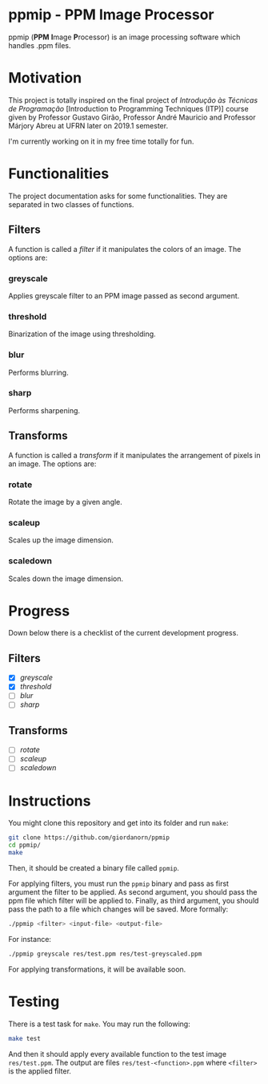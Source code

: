 # ppmip - PPM Image Processor
ppmip (**PPM** **I**mage **P**rocessor) is an image processing software which handles .ppm files.

# Motivation
This project is totally inspired on the final project of *Introdução às Técnicas de Programação* [Introduction to Programming Techniques (ITP)] course given by Professor Gustavo Girão, Professor André Mauricio and Professor Márjory Abreu at UFRN later on 2019.1 semester.

I'm currently working on it in my free time totally for fun.

# Functionalities
The project documentation asks for some functionalities. They are separated in two classes of functions.
## Filters
A function is called a *filter* if it manipulates the colors of an image. The options are:
### greyscale
Applies greyscale filter to an PPM image passed as second argument.

### threshold
Binarization of the image using thresholding.

### blur
Performs blurring.

### sharp
Performs sharpening.

## Transforms
A function is called a *transform* if it manipulates the arrangement of pixels in an image. The options are:
### rotate
Rotate the image by a given angle.

### scaleup
Scales up the image dimension.

### scaledown
Scales down the image dimension.

# Progress
Down below there is a checklist of the current development progress.
## Filters
- [x] *greyscale*
- [x] *threshold*
- [ ] *blur*
- [ ] *sharp*

## Transforms
- [ ] *rotate*
- [ ] *scaleup*
- [ ] *scaledown*

# Instructions
You might clone this repository and get into its folder and run `make`:
```sh
git clone https://github.com/giordanorn/ppmip
cd ppmip/
make
```
Then, it should be created a binary file called `ppmip`.

For applying filters, you must run the `ppmip` binary and pass as first argument the filter to be applied. As second argument, you should pass the ppm file which filter will be applied to. Finally, as third argument, you should pass the path to a file which changes will be saved. More formally:
```sh
./ppmip <filter> <input-file> <output-file>
```

For instance:
```sh
./ppmip greyscale res/test.ppm res/test-greyscaled.ppm
```

For applying transformations, it will be available soon.

# Testing
There is a test task for `make`. You may run the following:
```sh
make test
```
And then it should apply every available function to the test image `res/test.ppm`. The output are files `res/test-<function>.ppm` where `<filter>` is the applied filter.
